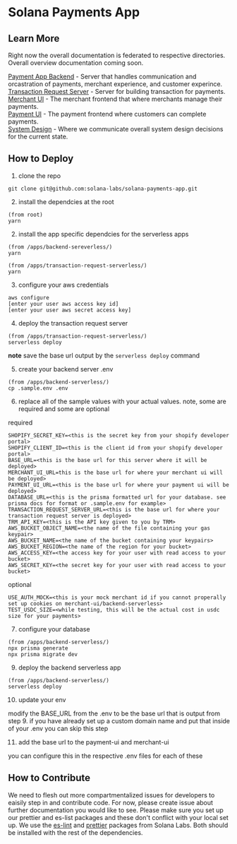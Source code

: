 # Solana Payments App

## Learn More

Right now the overall documentation is federated to respective directories. Overall overview documentation coming soon.

[Payment App Backend](apps/backend-serverless/README.md) - Server that handles communication and orcastration of payments, merchant experience, and customer experince.<br>
[Transaction Request Server](apps/transaction-request-serverless/README.md) - Server for building transaction for payments.<br>
[Merchant UI](apps/merchant-ui/README.md) - The merchant frontend that where merchants manage their payments.<br>
[Payment UI](apps/payment-ui/README.md) - The payment frontend where customers can complete payments.<br>
[System Design](system-design/README.md) - Where we communicate overall system design decisions for the current state.<br>

## How to Deploy

1. clone the repo

```
git clone git@github.com:solana-labs/solana-payments-app.git
```

2. install the dependcies at the root

```
(from root)
yarn
```

2. install the app specific dependcies for the serverless apps

```
(from /apps/backend-sereverless/)
yarn
```

```
(from /apps/transaction-request-serverless/)
yarn
```

3. configure your aws credentials

```
aws configure
[enter your user aws access key id]
[enter your user aws secret access key]
```

4. deploy the transaction request server

```
(from /apps/transaction-request-serverless/)
serverless deploy
```

**note** save the base url output by the `serverless deploy` command

5. create your backend server .env

```
(from /apps/backend-serverless/)
cp .sample.env .env
```

6. replace all of the sample values with your actual values. note, some are required and some are optional

required

```
SHOPIFY_SECRET_KEY=<this is the secret key from your shopify developer portal>
SHOPIFY_CLIENT_ID=<this is the client id from your shopify developer portal>
BASE_URL=<this is the base url for this server where it will be deployed>
MERCHANT_UI_URL=this is the base url for where your merchant ui will be deployed>
PAYMENT_UI_URL=<this is the base url for where your payment ui will be deployed>
DATABASE_URL=<this is the prisma formatted url for your database. see prisma docs for format or .sample.env for example>
TRANSACTION_REQUEST_SERVER_URL=<this is the base url for where your transaction request server is deployed>
TRM_API_KEY=<this is the API key given to you by TRM>
AWS_BUCKET_OBJECT_NAME=<the name of the file containing your gas keypair>
AWS_BUCKET_NAME=<the name of the bucket containing your keypairs>
AWS_BUCKET_REGION=<the name of the region for your bucket>
AWS_ACCESS_KEY=<the access key for your user with read access to your bucket>
AWS_SECRET_KEY=<the secret key for your user with read access to your bucket>
```

optional

```
USE_AUTH_MOCK=<this is your mock merchant id if you cannot properally set up cookies on merchant-ui/backend-serverless>
TEST_USDC_SIZE=<while testing, this will be the actual cost in usdc size for your payments>
```

7. configure your database

```
(from /apps/backend-serverless/)
npx prisma generate
npx prisma migrate dev
```

9. deploy the backend serverless app

```
(from /apps/backend-serverless/)
serverless deploy
```

10. update your env

modify the BASE_URL from the .env to be the base url that is output from step 9. if you have already set up a custom domain name and put that inside of your .env you can skip this step

11. add the base url to the payment-ui and merchant-ui

you can configure this in the respective .env files for each of these

## How to Contribute

We need to flesh out more compartmentalized issues for developers to eaisily step in and contribute code. For now, please create issue about further documentation you would like to see. Please make sure you set up our prettier and es-list packages and these don't conflict with your local set up. We use the [es-lint](https://github.com/solana-labs/eslint-config-solana) and [prettier](https://github.com/solana-labs/prettier-config-solana) packages from Solana Labs. Both should be installed with the rest of the dependencies.
